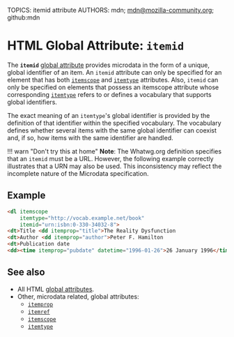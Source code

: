 TOPICS: itemid attribute
AUTHORS: mdn; mdn@mozilla-community.org; github:mdn

# HTML Global Attribute: `itemid`

The **`itemid`** [global attribute](/en/webfrontend/HTML_Global_Attributes) provides microdata in
the form of a unique, global identifier of an item. An `itemid` attribute can only be specified for an
element that has both [`itemscope`](/en/webfrontend/itemscope_attribute) and [`itemtype`](/en/webfrontend/itemtype_attribute)
attributes. Also, `itemid` can only be specified on
elements that possess an itemscope attribute whose corresponding [`itemtype`](/en/webfrontend/itemtype_attribute)
refers to or defines a vocabulary that supports global identifiers.

The exact meaning of an `itemtype`'s global identifier is provided by the definition of that identifier
within the specified vocabulary. The vocabulary defines whether several items with the same global
identifier can coexist and, if so, how items with the same identifier are handled.

!!! warn "Don't try this at home"
    **Note**: The Whatwg.org definition specifies that an `itemid` must be a URL. However, the following
    example correctly illustrates that a URN may also be used. This inconsistency may reflect the
    incomplete nature of the Microdata specification.

## Example

```html
<dl itemscope
    itemtype="http://vocab.example.net/book"
    itemid="urn:isbn:0-330-34032-8">
<dt>Title <dd itemprop="title">The Reality Dysfunction
<dt>Author <dd itemprop="author">Peter F. Hamilton
<dt>Publication date
<dd><time itemprop="pubdate" datetime="1996-01-26">26 January 1996</time> </dl>
```

## See also

- All HTML [global attributes](/en/webfrontend/HTML_Global_Attributes).
- Other, microdata related, global attributes:
  - [`itemprop`](/en/webfrontend/itemprop_attribute)
  - [`itemref`](/en/webfrontend/itemref_attribute)
  - [`itemscope`](/en/webfrontend/itemscope_attribute)
  - [`itemtype`](/en/webfrontend/itemtype_attribute)
